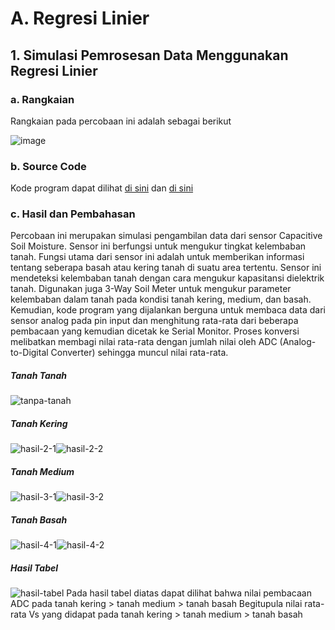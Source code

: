 # A. Regresi Linier

## 1. Simulasi Pemrosesan Data Menggunakan Regresi Linier

### a. Rangkaian
Rangkaian pada percobaan ini adalah sebagai berikut

![image](https://github.com/farhanhisyam/sistemEmbedded/assets/94108385/6f245b62-b8e1-44c0-a117-32e6a36571a4)

### b. Source Code
Kode program dapat dilihat <a href="code/soil_1/soil_1.ino">di sini</a> dan <a href="code/soil_2/soil_2.ino">di sini</a>

### c. Hasil dan Pembahasan
Percobaan ini merupakan simulasi pengambilan data dari sensor Capacitive Soil Moisture. Sensor ini berfungsi untuk mengukur tingkat kelembaban tanah. Fungsi utama dari sensor ini adalah untuk memberikan informasi tentang seberapa basah atau kering tanah di suatu area tertentu. Sensor ini mendeteksi kelembaban tanah dengan cara mengukur kapasitansi dielektrik tanah.
Digunakan juga 3-Way Soil Meter untuk mengukur parameter kelembaban dalam tanah pada kondisi tanah kering, medium, dan basah. Kemudian, kode program yang dijalankan berguna untuk membaca data dari sensor analog pada pin input dan menghitung rata-rata dari beberapa pembacaan yang kemudian dicetak ke Serial Monitor. Proses konversi melibatkan membagi nilai rata-rata dengan jumlah nilai oleh ADC (Analog-to-Digital Converter) sehingga muncul nilai rata-rata.

##### Tanah Tanah

![tanpa-tanah](https://github.com/farhanhisyam/sistemEmbedded/assets/94108385/86c9655f-2bcb-4199-ba62-7dfdc07f65d8)


##### Tanah Kering

![hasil-2-1](https://github.com/farhanhisyam/sistemEmbedded/assets/94108385/853bc5d6-087f-4d35-a918-87981c5b087f)![hasil-2-2](https://github.com/farhanhisyam/sistemEmbedded/assets/94108385/90489dbd-de1d-4cb7-88ea-178b5cea7e5a)


##### Tanah Medium

![hasil-3-1](https://github.com/farhanhisyam/sistemEmbedded/assets/94108385/483fe41f-c6c1-4909-ba80-f9cec1c65879)![hasil-3-2](https://github.com/farhanhisyam/sistemEmbedded/assets/94108385/3cc91465-c445-480d-8f1e-0cae019d0dc6)


##### Tanah Basah

![hasil-4-1](https://github.com/farhanhisyam/sistemEmbedded/assets/94108385/b41b537b-b2c8-4656-a05b-9eb60e7f5355)![hasil-4-2](https://github.com/farhanhisyam/sistemEmbedded/assets/94108385/d41d2d7d-b010-40eb-861b-aad4d154c137)


##### Hasil Tabel

![hasil-tabel](https://github.com/farhanhisyam/sistemEmbedded/assets/94108385/472e4abd-4b12-4a80-a694-464f67e0f86c)
Pada hasil tabel diatas dapat dilihat bahwa nilai pembacaan ADC pada tanah kering > tanah medium > tanah basah
Begitupula nilai rata-rata Vs yang didapat pada tanah kering > tanah medium > tanah basah
